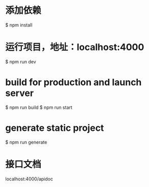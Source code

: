 # 添加依赖

\$ npm install

# 运行项目，地址：localhost:4000

\$ npm run dev

# build for production and launch server

\$ npm run build
\$ npm run start

# generate static project

\$ npm run generate

# 接口文档

localhost:4000/apidoc
